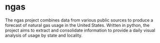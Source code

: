 # ngas

The ngas project combines data from various public sources to produce a forecast of natural gas usage in the United States. Written in python, the project aims to extract and consolidate information to provide a daily visual analysis of usage by state and locality. 
